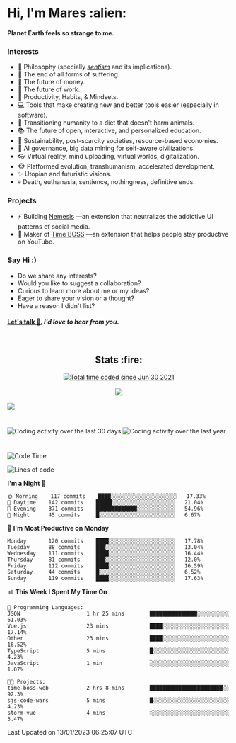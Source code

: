 <h1>Hi, I'm Mares :alien:</h1>

#### Planet Earth feels so strange to me.

### **Interests**

- 🌊 Philosophy (specially [_sentism_][sentismmedium] and its implications).
- 🎯 The end of all forms of suffering.
- 💸 The future of money.
- 💼 The future of work.
- 🧠 Productivity, Habits, & Mindsets.
- 💻 Tools that make creating new and better tools easier (especially in software).
- 🥗 Transitioning humanity to a diet that doesn't harm animals.
- 📚 The future of open, interactive, and personalized education.
- 🌱 Sustainability, post-scarcity societies, resource-based economies.
- 🤖 AI governance, big data mining for self-aware civilizations.
- 👓 Virtual reality, mind uploading, virtual worlds, digitalization.
- 🐵 Platformed evolution, transhumanism, accelerated development.
- ✨ Utopian and futuristic visions.
- 💀 Death, euthanasia, sentience, nothingness, definitive ends.


### **Projects**

- ⚡ Building [Nemesis](https://chrome.google.com/webstore/detail/nemesis-%E2%80%93-humane-design-f/blfbbifgjgikekfochleknjcopefifgo?hl=en) —an extension that neutralizes the addictive UI patterns of social media.
- 💎 Maker of [Time BOSS](https://chrome.google.com/webstore/detail/time-boss/jgdbocfilggfapdpgpnidfaoiddjbiab?hl=en-US) —an extension that helps people stay productive on YouTube.


### **Say Hi :)**

- Do we share any interests?
- Would you like to suggest a collaboration?
- Curious to learn more about me or my ideas?
- Eager to share your vision or a thought?
- Have a reason I didn't list?

#### [Let's talk :wave:.](mailto:mareszhar@gmail.com) _I'd love to hear from you_.

[sentismmedium]: https://medium.com/@mareszhar/born-a-prisoner-a-reflection-about-life-its-struggles-and-a-plan-to-escape-d8566ce9b026

<br>

<h2 align="center">Stats :fire:</h2>

<div align="center">
  <a href="https://wakatime.com/@cfdc0e0d-4860-4b62-9ff0-cb659185525e">
    <img src="https://wakatime.com/badge/user/cfdc0e0d-4860-4b62-9ff0-cb659185525e.svg" alt="Total time coded since Jun 30 2021" />
  </a>
</div>

<br>

<!-- 
Add or remove this: 
&dates=B1AAB3FF 
...or this...
&date_format=M%20j%5B%2C%20Y%5D
from the *streak stats URL below* if they get bugged and aren't updating: 
-->

<div align="center">
  <img src="https://github-readme-streak-stats.herokuapp.com?user=mareszhar&theme=black-ice&hide_border=true&stroke=FFFFFF15&ring=DF8FFE&fire=DF8FFE&currStreakLabel=DF8FFE&background=1A232A&currStreakNum=86FFAB&dates=B1AAB3FF&date_format=M%20j%5B%2C%20Y%5D">
</div>

<br>

<img src="https://activity-graph.herokuapp.com/graph?username=mareszhar&theme=nord&bg_color=00000000&color=979797&line=DF8FFE&point=00000000&area=true&hide_border=true">

<br>

<h1></h1>

<img src="https://wakatime.com/share/@mares/5df0ff02-9c79-41b4-b540-51dc9c65a57b.svg" alt="Coding activity over the last 30 days" />
<img src="https://wakatime.com/share/@mares/ea89ba71-f374-40af-930c-e0655909fe37.svg" alt="Coding activity over the last year" />

<h1></h1>

<!--START_SECTION:waka-->
![Code Time](http://img.shields.io/badge/Code%20Time-633%20hrs%2035%20mins-blue)

![Lines of code](https://img.shields.io/badge/From%20Hello%20World%20I%27ve%20Written-169%20Thousand%20lines%20of%20code-blue)

**I'm a Night 🦉** 

```text
🌞 Morning    117 commits    ████░░░░░░░░░░░░░░░░░░░░░   17.33% 
🌆 Daytime    142 commits    █████░░░░░░░░░░░░░░░░░░░░   21.04% 
🌃 Evening    371 commits    █████████████░░░░░░░░░░░░   54.96% 
🌙 Night      45 commits     █░░░░░░░░░░░░░░░░░░░░░░░░   6.67%

```
📅 **I'm Most Productive on Monday** 

```text
Monday       120 commits    ████░░░░░░░░░░░░░░░░░░░░░   17.78% 
Tuesday      88 commits     ███░░░░░░░░░░░░░░░░░░░░░░   13.04% 
Wednesday    111 commits    ████░░░░░░░░░░░░░░░░░░░░░   16.44% 
Thursday     81 commits     ███░░░░░░░░░░░░░░░░░░░░░░   12.0% 
Friday       112 commits    ████░░░░░░░░░░░░░░░░░░░░░   16.59% 
Saturday     44 commits     █░░░░░░░░░░░░░░░░░░░░░░░░   6.52% 
Sunday       119 commits    ████░░░░░░░░░░░░░░░░░░░░░   17.63%

```


📊 **This Week I Spent My Time On** 

```text
💬 Programming Languages: 
JSON                     1 hr 25 mins        ███████████████░░░░░░░░░░   61.03% 
Vue.js                   23 mins             ████░░░░░░░░░░░░░░░░░░░░░   17.14% 
Other                    23 mins             ████░░░░░░░░░░░░░░░░░░░░░   16.52% 
TypeScript               5 mins              █░░░░░░░░░░░░░░░░░░░░░░░░   4.23% 
JavaScript               1 min               ░░░░░░░░░░░░░░░░░░░░░░░░░   1.07%

🐱‍💻 Projects: 
time-boss-web            2 hrs 8 mins        ███████████████████████░░   92.3% 
sjs-code-wars            5 mins              █░░░░░░░░░░░░░░░░░░░░░░░░   4.23% 
storm-vue                4 mins              ░░░░░░░░░░░░░░░░░░░░░░░░░   3.47%

```


 Last Updated on 13/01/2023 06:25:07 UTC
<!--END_SECTION:waka-->
